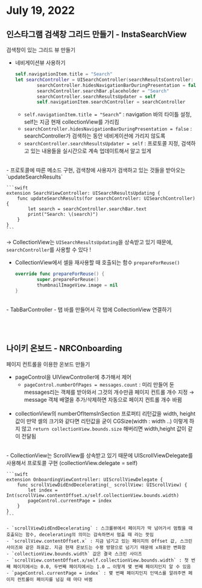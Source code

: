 # July 19, 2022

## 인스타그램 검색창 그리드 만들기 - InstaSearchView

검색창이 있는 그리드 뷰 만들기

- 네비게이션뷰 사용하기
    
    ```swift
    self.navigationItem.title = "Search"
    let searchController = UISearchController(searchResultsController: nil)
            searchController.hidesNavigationBarDuringPresentation = false
            searchController.searchBar.placeholder = "Search"
            searchController.searchResultsUpdater = self
            self.navigationItem.searchController = searchController
    ```
    
    - `self.navigationItem.title = "Search”` : navigation 바의 타이틀 설정, self는 지금 현재 collectionView를 가리킴
    - `searchController.hidesNavigationBarDuringPresentation = false` : searchController가 검색하는 동안 네비게이션에 가리지 않도록
    - `searchController.searchResultsUpdater = self` : 프로토콜 지정, 검색하고 있는 내용들을 실시간으로 계속 업데이트해서 알고 있게
<br>
- 프로토콜에 따른 메소드 구현, 검색창에 사용자가 검색하고 있는 것들을 받아오는 `updateSearchResults`
    
    ```swift
    extension SearchViewController: UISearchResultsUpdating {
        func updateSearchResults(for searchController: UISearchController) {
            let search = searchController.searchBar.text
            print("Search: \(search)")
        }     
    }
    ```
    

→ CollectionView는 `UISearchResultsUpdating`을 상속받고 있기 때문에, `searchController`를 사용할 수 있다 !
<br>
- CollectionView에서 셀을 재사용할 때 호출되는 함수 `prepareForReuse()`
    
    ```swift
    override func prepareForReuse() {
            super.prepareForReuse()
            thumbnailImageView.image = nil 
    }
    ```
<br>
- TabBarController
    - 탭 바를 만들어서 각 탭에 CollectionView 연결하기
    
<br><br>

## 나이키 온보드 - NRCOnboarding

페이지 컨트롤을 이용한 온보드 만들기

- pageControl을 UIViewController에 추가해서 제어
    - `pageControl.numberOfPages = messages.count` : 미리 만들어 둔 messages리는 객체를 받아와서 그것의 개수만큼 페이지 컨트롤 개수 지정 → message 객체 배열을 추가/삭제하면 자동으로 페이지 컨트롤 개수 바뀜
    <br>
- collectionView의 numberOfItemsInSection 프로퍼티 리턴값을 width, height 값이 만약 셀의 크기와 같다면 리턴값을 굳이 CGSize(width : width ..) 이렇게 하지 않고 `return collectionView.bounds.size` 해버리면 width,height 값이 같이 전달됨
<br>
- CollectionView는 ScrollView를 상속받고 있기 때문에 UIScrollViewDelegate를 사용해서 프로토콜 구현 (collectionView.delegate = self)
    
    ```swift
    extension OnboardingViewController: UIScrollViewDelegate {
        func scrollViewDidEndDecelerating(_ scrollView: UIScrollView) {
            let index = Int(scrollView.contentOffset.x/self.collectionView.bounds.width)
            pageControl.currentPage = index
        }
    }
    ```
    
    - `scrollViewDidEndDecelerating` : 스크롤뷰에서 페이지가 딱 넘어가서 멈췄을 때 호출되는 함수, decelerating의 의미는 감속하면서 멈출 때 라는 뜻임
    - `scrollView.contentOffset.x` : 지금 넘기고 있는 페이지의 Offset 값, 스크린 사이즈와 같은 좌표값. 지금 현재 온보드는 수평 방향으로 넘기기 때문에 x좌표만 변화함
    - `collectionView.bounds.width` 값은 결국 스크린 사이즈
    - `scrollView.contentOffset.x/self.collectionView.bounds.width` : 첫 번째 페이지에서는 0.0, 두번째 페이지에서는 1.0 … 이렇게 몇 번째 페이지인지 알 수 있음
    - `pageControl.currentPage = index` : 몇 번째 페이지인지 인덱스를 알려주면 페이지 컨트롤이 페이지를 넘길 때 마다 바뀜
